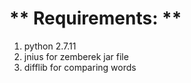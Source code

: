 
# ** Requirements: **
1. python 2.7.11
2. jnius for zemberek jar file
3. difflib for comparing words

